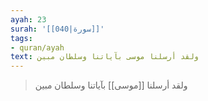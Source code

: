 ```yaml
---
ayah: 23
surah: '[[040|سورة]]'
tags:
- quran/ayah
text: ولقد أرسلنا موسى بآياتنا وسلطان مبين
---
```

> ولقد أرسلنا [[موسى]] بآياتنا وسلطان مبين
